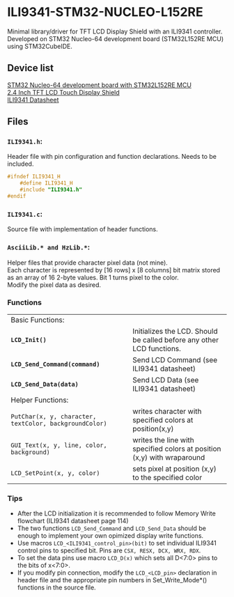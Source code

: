 # ILI9341-STM32-NUCLEO-L152RE
Minimal library/driver for TFT LCD Display Shield with an ILI9341 controller. Developed on STM32 Nucleo-64 development board (STM32L152RE MCU) using STM32CubeIDE.

## Device list
[STM32 Nucleo-64 development board with STM32L152RE MCU](https://www.st.com/en/evaluation-tools/nucleo-l152re.html)   
[2.4 Inch TFT LCD Touch Display Shield](https://www.az-delivery.de/en/products/2-4-tft-lcd-touch-display)  
[ILI9341 Datasheet](https://cdn-shop.adafruit.com/datasheets/ILI9341.pdf)
## Files
### `ILI9341.h`:
Header file with pin configuration and function declarations.
Needs to be included.
```C
#ifndef ILI9341_H
    #define ILI9341_H
    #include "ILI9341.h"
#endif
```

### `ILI9341.c`:
Source file with implementation of header functions.

### `AsciiLib.* and HzLib.*`:
Helper files that provide character pixel data (not mine).  
Each character is represented by [16 rows] x [8 columns] bit matrix stored as an array of 16 2-byte values. Bit 1 turns pixel to the color.     
Modify the pixel data as desired.

### Functions
|                                                        |                                                                         |
| ------------------------------------------------------ | ----------------------------------------------------------------------- |
| Basic Functions:                                       |                                                                         |
| **`LCD_Init()`**                                       | Initializes the LCD. Should be called before any other LCD functions.   |
| **`LCD_Send_Command(command)`**                        | Send LCD Command (see ILI9341 datasheet)                                |
| **`LCD_Send_Data(data)`**                              | Send LCD Data (see ILI9341 datasheet)                                   |
| Helper Functions:                                      |                                                                         |
| `PutChar(x, y, character, textColor, backgroundColor)` | writes character with specified colors at position(x,y)                 |
| `GUI_Text(x, y, line, color, background)`              | writes the line with specified colors at position (x,y) with wraparound |
| `LCD_SetPoint(x, y, color)`                            | sets pixel at position (x,y) to the specified color                     |

### Tips
+ After the LCD initialization it is recommended to follow Memory Write flowchart (ILI9341 datasheet page 114)
+ The two functions `LCD_Send_Command` and `LCD_Send_Data`  should be enough to implement your own opimized display write functions.
+ Use macros `LCD_<ILI9341_control_pin>(bit)` to set individual ILI9341 control pins to specified bit. Pins are `CSX, RESX, DCX, WRX, RDX`. 
+ To set the data pins use macro `LCD_D(x)` which sets all D<7:0> pins to the bits of x<7:0>. 
+ If you modify pin connection, modify the `LCD_<LCD_pin>` declaration in header file and the appropriate pin numbers in Set_Write_Mode*() functions in the source file.
